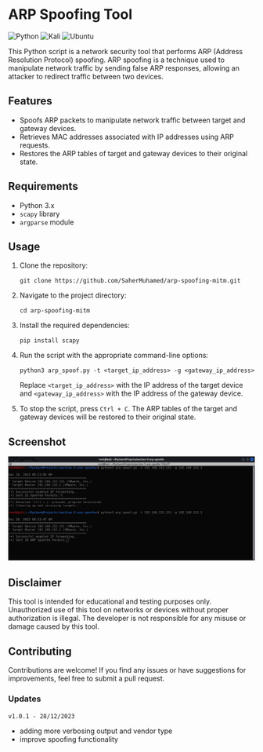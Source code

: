 # ARP Spoofing Tool

![Python](https://img.shields.io/badge/python-3670A0?style=for-the-badge&logo=python&logoColor=ffdd54)  ![Kali](https://img.shields.io/badge/Kali-268BEE?style=for-the-badge&logo=kalilinux&logoColor=white)  ![Ubuntu](https://img.shields.io/badge/Ubuntu-E95420?style=for-the-badge&logo=ubuntu&logoColor=white)

This Python script is a network security tool that performs ARP (Address Resolution Protocol) spoofing. ARP spoofing is a technique used to manipulate network traffic by sending false ARP responses, allowing an attacker to redirect traffic between two devices.

## Features
- Spoofs ARP packets to manipulate network traffic between target and gateway devices.
- Retrieves MAC addresses associated with IP addresses using ARP requests.
- Restores the ARP tables of target and gateway devices to their original state.

## Requirements
- Python 3.x
- `scapy` library
- `argparse` module

## Usage
1. Clone the repository:
    ```commandline
    git clone https://github.com/SaherMuhamed/arp-spoofing-mitm.git
    ```

2. Navigate to the project directory:
    ```commandline
    cd arp-spoofing-mitm
    ```
   
3. Install the required dependencies:
    ```commandline
    pip install scapy
    ```

4. Run the script with the appropriate command-line options:
    ```commandline
    python3 arp_spoof.py -t <target_ip_address> -g <gateway_ip_address>
    ```
    Replace `<target_ip_address>` with the IP address of the target device and `<gateway_ip_address>` with the IP address of the gateway device.

5. To stop the script, press `Ctrl + C`. The ARP tables of the target and gateway devices will be restored to their original state.

## Screenshot
![](https://github.com/SaherMuhamed/arp-spoofing-mitm/blob/master/screenshots/Screenshot%20from%202023-12-28%2008-24-35.png)

## Disclaimer
This tool is intended for educational and testing purposes only. Unauthorized use of this tool on networks or devices without proper authorization is illegal. The developer is not responsible for any misuse or damage caused by this tool.

## Contributing
Contributions are welcome! If you find any issues or have suggestions for improvements, feel free to submit a pull request.

### Updates
`v1.0.1 - 28/12/2023`
- adding more verbosing output and vendor type
- improve spoofing functionality 
